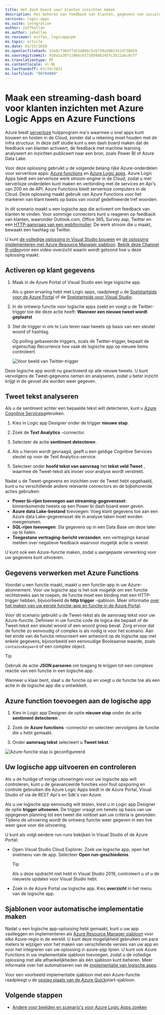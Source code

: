 ```yaml
---
title: Het dash board voor klanten inzichten maken
description: Het beheren van feedback van klanten, gegevens van sociale media en meer door het maken van een dash board van klanten met Azure Logic Apps en Azure Functions
services: logic-apps
ms.suite: integration
author: jeffhollan
ms.author: jehollan
ms.reviewer: estfan, logicappspm
ms.topic: article
ms.date: 03/15/2018
ms.openlocfilehash: 22e0c7304f7a53a86bc5c6739a2061352d738d29
ms.sourcegitcommit: 910a1a38711966cb171050db245fc3b22abc8c5f
ms.translationtype: MT
ms.contentlocale: nl-NL
ms.lasthandoff: 03/19/2021
ms.locfileid: "98784809"
---
```

# <a name="create-a-streaming-customer-insights-dashboard-with-azure-logic-apps-and-azure-functions"></a>Maak een streaming-dash board voor klanten inzichten met Azure Logic Apps en Azure Functions

Azure biedt [serverloze](https://azure.microsoft.com/solutions/serverless/) hulpprogram ma's waarmee u snel apps kunt bouwen en hosten in de Cloud, zonder dat u rekening moet houden met de infra structuur. In deze zelf studie kunt u een dash board maken dat de feedback van klanten activeert, de feedback met machine learning analyseert en inzichten publiceert naar een bron, zoals Power BI of Azure Data Lake.

Voor deze oplossing gebruikt u de volgende belang rijke Azure-onderdelen voor serverloze apps: [Azure functions](https://azure.microsoft.com/services/functions/) en [Azure Logic apps](https://azure.microsoft.com/services/logic-apps/).
Azure Logic Apps biedt een serverloze werk stroom-engine in de Cloud, zodat u met serverloze onderdelen kunt maken en verbinding met de services en Api's van 200 en de API. Azure Functions biedt serverloze computers in de Cloud. Deze oplossing maakt gebruik van Azure Functions voor het markeren van klant tweets op basis van vooraf gedefinieerde tref woorden.

In dit scenario maakt u een logische app die activeert om feedback van klanten te vinden. Voor sommige connectors kunt u reageren op feedback van klanten, waaronder Outlook.com, Office 365, Survey aap, Twitter en een [HTTP-aanvraag van een webformulier](/archive/blogs/logicapps/calling-a-logic-app-from-an-html-form). De werk stroom die u maakt, bewaakt een hashtag op Twitter.

U kunt [de volledige oplossing in Visual Studio bouwen](../logic-apps/quickstart-create-logic-apps-with-visual-studio.md) en [de oplossing implementeren met Azure Resource Manager sjabloon](../logic-apps/logic-apps-deploy-azure-resource-manager-templates.md). [Bekijk deze Channel 9-video](https://aka.ms/logicappsdemo)voor een video-overzicht waarin wordt getoond hoe u deze oplossing maakt. 

## <a name="trigger-on-customer-data"></a>Activeren op klant gegevens

1. Maak in de Azure Portal of Visual Studio een lege logische app. 

   Als u geen ervaring hebt met Logic apps, raadpleegt u de [Snelstartgids voor de Azure Portal](../logic-apps/quickstart-create-first-logic-app-workflow.md) of de [Snelstartgids voor Visual Studio](../logic-apps/quickstart-create-logic-apps-with-visual-studio.md).

2. In de ontwerp functie voor logische apps zoekt en voegt u de Twitter-trigger toe die deze actie heeft: **Wanneer een nieuwe tweet wordt geplaatst**

3. Stel de trigger in om te Luis teren naar tweets op basis van een sleutel woord of hashtag.

   Op polling gebaseerde triggers, zoals de Twitter-trigger, bepaalt de eigenschap Recurrence hoe vaak de logische app op nieuwe items controleert.

   ![Voor beeld van Twitter-trigger][1]

Deze logische app wordt nu geactiveerd op alle nieuwe tweets. U kunt vervolgens de Tweet-gegevens nemen en analyseren, zodat u beter inzicht krijgt in de gevoel die worden weer gegeven. 

## <a name="analyze-tweet-text"></a>Tweet tekst analyseren

Als u de sentiment achter een bepaalde tekst wilt detecteren, kunt u [Azure Cognitive Services](https://azure.microsoft.com/services/cognitive-services/)gebruiken.

1. Kies in Logic app Designer onder de trigger **nieuwe stap**.

2. Zoek de **Text Analytics** -connector.

3. Selecteer de actie **sentiment detecteren** .

4. Als u hierom wordt gevraagd, geeft u een geldige Cognitive Services sleutel op voor de Text Analytics-service.

5. Selecteer onder **hoofd tekst van aanvraag** het **tekst veld Tweet** , waarmee de Tweet-tekst als invoer voor analyse wordt verstrekt.

Nadat u de Tweet-gegevens en inzichten over de Tweet hebt opgehaald, kunt u nu verschillende andere relevante connectors en de bijbehorende acties gebruiken:

* **Power bi-rijen toevoegen aan streaming-gegevensset**: binnenkomende tweets op een Power bi dash board weer geven.
* **Azure data Lake-bestand** toevoegen: Voeg klant gegevens toe aan een Azure data Lake-gegevensset die in analyse taken moet worden meegenomen.
* **SQL-rijen toevoegen**: Sla gegevens op in een Data Base om deze later op te halen.
* **Toegestane vertraging-bericht verzenden**: een vertragings kanaal melden over negatieve feedback waarvoor mogelijk actie is vereist.

U kunt ook een Azure-functie maken, zodat u aangepaste verwerking voor uw gegevens kunt uitvoeren. 

## <a name="process-data-with-azure-functions"></a>Gegevens verwerken met Azure Functions

Voordat u een functie maakt, maakt u een functie-app in uw Azure-abonnement. Voor uw logische app is het ook mogelijk om een functie rechtstreeks aan te roepen, de functie moet een binding met een HTTP-trigger hebben, bijvoorbeeld de **http trigger** -sjabloon. Meer informatie [over het maken van uw eerste functie-app en functie in de Azure Portal](../azure-functions/functions-get-started.md).

Voor dit scenario gebruikt u de Tweet-tekst als de aanvraag tekst voor uw Azure-functie. Definieer in uw functie code de logica die bepaalt of de Tweet-tekst een sleutel woord of een woord groep bevat. Zorg ervoor dat de functie zo eenvoudig of complex is als nodig is voor het scenario.
Aan het einde van de functie retourneert een antwoord op de logische app met enkele gegevens, bijvoorbeeld een eenvoudige Booleaanse waarde, zoals `containsKeyword` of een complex object.

> [!TIP]
> Gebruik de actie **JSON parseren** om toegang te krijgen tot een complexe reactie van een functie in een logische app.

Wanneer u klaar bent, slaat u de functie op en voegt u de functie toe als een actie in de logische app die u ontwikkelt.

## <a name="add-azure-function-to-logic-app"></a>Azure function toevoegen aan de logische app

1. Kies in Logic app Designer de optie **nieuwe stap** onder de actie **sentiment detecteren** .

2. Zoek de **Azure functions** -connector en selecteer vervolgens de functie die u hebt gemaakt.

3. Onder **aanvraag tekst** selecteert u **Tweet tekst**.

![Azure-functie stap is geconfigureerd][2]

## <a name="run-and-monitor-your-logic-app"></a>Uw logische app uitvoeren en controleren

Als u de huidige of vorige uitvoeringen voor uw logische app wilt controleren, kunt u de geavanceerde functies voor fout opsporing en controle gebruiken die Azure Logic Apps biedt in de Azure Portal, Visual Studio of via de REST Api's en Sdk's van Azure.

Als u uw logische app eenvoudig wilt testen, kiest u in Logic app Designer de optie **trigger uitvoeren**. De trigger vraagt om tweets op basis van uw opgegeven planning tot een tweet die voldoet aan uw criteria is gevonden. Tijdens de uitvoering wordt de ontwerp functie weer gegeven in een live weer gave voor die uitvoering.

U kunt als volgt eerdere run-runs bekijken in Visual Studio of de Azure Portal: 

* Open Visual Studio Cloud Explorer. Zoek uw logische app, open het snelmenu van de app. Selecteer **Open run-geschiedenis**.

  > [!TIP]
  > Als u deze opdracht niet hebt in Visual Studio 2019, controleert u of u de nieuwste updates voor Visual Studio hebt.

* Zoek in de Azure Portal uw logische app. Kies **overzicht** in het menu van de logische app. 

## <a name="create-automated-deployment-templates"></a>Sjablonen voor automatische implementatie maken

Nadat u een logische app-oplossing hebt gemaakt, kunt u uw app vastleggen en implementeren als [Azure Resource Manager sjabloon](../azure-resource-manager/templates/overview.md) voor elke Azure-regio in de wereld. U kunt deze mogelijkheid gebruiken om para meters te wijzigen voor het maken van verschillende versies van uw app en voor het integreren van uw oplossing in azure-pijp lijnen. U kunt ook Azure Functions in uw implementatie sjabloon toevoegen, zodat u de volledige oplossing met alle afhankelijkheden als één sjabloon kunt beheren. Meer informatie over het automatiseren van de [implementatie van logische apps](logic-apps-azure-resource-manager-templates-overview.md).

Voor een voorbeeld implementatie sjabloon met een Azure-functie raadpleegt u de [opslag plaats van de Azure Quick](https://github.com/Azure/azure-quickstart-templates/tree/master/101-function-app-create-dynamic)start-sjabloon.

## <a name="next-steps"></a>Volgende stappen

* [Andere voor beelden en scenario's voor Azure Logic Apps zoeken](logic-apps-examples-and-scenarios.md)

<!-- Image References -->
[1]: ./media/logic-apps-scenario-social-serverless/twitter.png
[2]: ./media/logic-apps-scenario-social-serverless/function.png